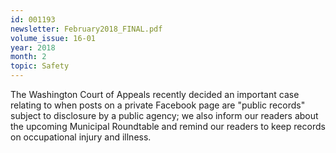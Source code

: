 ```yaml
---
id: 001193
newsletter: February2018_FINAL.pdf
volume_issue: 16-01
year: 2018
month: 2
topic: Safety
---
```


The Washington Court of Appeals recently decided an important case relating to when posts on a private Facebook page are "public records" subject to disclosure by a public agency; we also inform our readers about the upcoming Municipal Roundtable and remind our readers to keep records on occupational injury and illness.